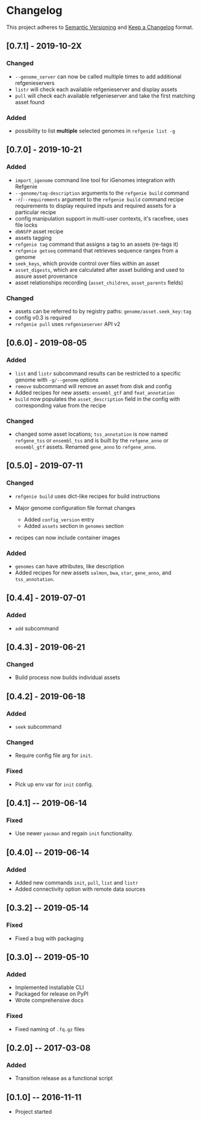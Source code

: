 # Changelog

This project adheres to [Semantic Versioning](https://semver.org/spec/v2.0.0.html) and [Keep a Changelog](https://keepachangelog.com/en/1.0.0/) format. 

## [0.7.1] - 2019-10-2X

### Changed
- `--genome_server` can now be called multiple times to add additional refgenieservers
- `listr` will check each available refgenieserver and display assets
- `pull` will check each available refgenieserver and take the first matching asset found

### Added
- possibility to list **multiple** selected genomes in `refgenie list -g`

## [0.7.0] - 2019-10-21

### Added
- `import_igenome` command line tool for iGenomes integration with Refgenie
- `--genome/tag-description` arguments to the `refgenie build` command
- `-r`/`--requirements` argument to the `refgenie build` command recipe requirements to display required inputs and required assets for a particular recipe
- config manipulation support in multi-user contexts, it's racefree, uses file locks
- `dbNSFP` asset recipe
- assets tagging
- `refgenie tag` command that assigns a tag to an assets (re-tags it)
- `refgenie getseq` command that retrieves sequence ranges from a genome
- `seek_keys`, which provide control over files within an asset
- `asset_digests`, which are calculated after asset building and used to assure asset provenance 
- asset relationships recording (`asset_children`, `asset_parents` fields)

### Changed
- assets can be referred to by registry paths: `genome/asset.seek_key:tag`
- config v0.3 is required
- `refgenie pull` uses `refgenieserver` API v2

## [0.6.0] - 2019-08-05

### Added
- `list` and `listr` subcommand results can be restricted to a specific genome with `-g/--genome` options
- `remove` subcommand will remove an asset from disk and config
- Added recipes for new assets: `ensembl_gtf` and `feat_annotation`
- `build` now populates the `asset_description` field in the config with corresponding value from the recipe

### Changed
- changed some asset locations; `tss_annotation` is now named `refgene_tss` or `ensembl_tss` and is built by the `refgene_anno` or `ensembl_gtf` assets. Renamed `gene_anno` to `refgene_anno`.


## [0.5.0] - 2019-07-11
### Changed
- `refgenie build` uses dict-like recipes for build instructions
- Major genome configuration file format changes
    - Added `config_version` entry
    - Added `assets` section in `genomes` section
    
- recipes can now include container images

### Added
- `genomes` can have attributes, like description
- Added recipes for new assets `salmon`, `bwa`, `star`, `gene_anno`, and `tss_annotation`.

## [0.4.4] - 2019-07-01
### Added
- `add` subcommand

## [0.4.3] - 2019-06-21
### Changed
- Build process now builds individual assets

## [0.4.2] - 2019-06-18
### Added
- `seek` subcommand

### Changed
- Require config file arg for `init`.

### Fixed
- Pick up env var for `init` config.

## [0.4.1] -- 2019-06-14
### Fixed
- Use newer `yacman` and regain `init` functionality.

## [0.4.0] -- 2019-06-14
### Added
- Added new commands `init`, `pull`, `list` and `listr`
- Added connectivity option with remote data sources

## [0.3.2] -- 2019-05-14
### Fixed
- Fixed a bug with packaging

## [0.3.0] -- 2019-05-10
### Added
- Implemented installable CLI
- Packaged for release on PyPI
- Wrote comprehensive docs
### Fixed
- Fixed naming of `.fq.gz` files

## [0.2.0] -- 2017-03-08
### Added
- Transition release as a functional script
## [0.1.0] -- 2016-11-11
- Project started

